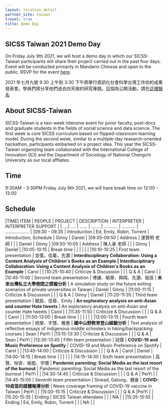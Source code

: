 ```yaml
---
layout: location_detail
partner_site: taiwan
travel: true
title: Demo Day
---
```


## SICSS Taiwan 2021 Demo Day
On Friday July 9th 2021, we will host a demo day in which our SICSS-Taiwan participants will share their project carried out in the past four days. 
Event will be conducted primarily in Mandarin Chinese and open to the public. 
RSVP for the event [here](https://princeton.zoom.us/meeting/register/tJModeuhrTkjGNRSBesjCJ27IgEKdVSiZurK). 

2021 年七月九號 9:30 上午到 3:30 下午將舉行資訊化社會科學台灣工作坊的成果發表會。學員們將分享他們過去四天做的研究專題。這個為公開活動，請在[這裡報名](https://princeton.zoom.us/meeting/register/tJModeuhrTkjGNRSBesjCJ27IgEKdVSiZurK)

## About SICSS-Taiwan 
SICSS-Taiwan is a two-week intensive event for junior faculty, post-docs and graduate students in the fields of social science and data science. 
The first week is core SICSS curriculum based on flipped-classroom learning model. During the second week, similar to a multiple-day research-oriented hackathon, participants embarked on a project idea. 
This year the SICSS-Taiwan organizing team collaborated with the International College of Innovation (ICI) and the Department of Sociology of National Chengchi University as our local affliates.

## Time 
9:30AM - 3:30PM Friday July 9th 2021, we will have break time on 12:00 - 13:00 

## Schedule 
|TIME| ITEM | PEOPLE | PROJECT | DESCRIPTION | INTERPRETER | INTERPRETER SUPPORT |
| ....| .... | ...... | ....... | ........... | ........... | ................... |
|09:30 - 09:35 | Introduction | Ed, Emily, Robin, Torrent | Introduction, Schedule | Ginny | Daniel | 
|09:35-09:50 | Address | 連賢明 老師 | | | Daniel | Ginny |
|09:50-10:05 | Address | 陳人豪 老師 | | | Ginny | Daniel |
|10:05-10:15 | Break time | | | | | |
|10:10-10:25 | First team presentation | 宜儒，佳蓁，先灝 | **Interdisciplinary Collaboration: Using a Content Analysis of Children's Books as an Example | Interdisciplinary Collaboration: Using a Content Analysis of Children's Books as an Example** | Carol | |
|10:25-10:40 | Criticize & Discussion | | | Q & A | Carol | |
|10:45-11:00 | Second team presentation | 博謙、毓章、舜翔、先灝、振辰 | **未來台灣私立大學倒閉之模擬分析** | A simulation study on the future exiting scenarios of private universities in Taiwan | Daniel | Ginny |
|11:00-11:15 | Criticize & Discussion | | | Q & A | Ginny | Daniel |
|11:20-11:35 | Third team presentation | 毓辰、佳蓉、Emily | **An exploratory analysis on anti-Asian and counter Hate tweets** | An exploratory analysis on anti-Asian and counter Hate tweets | Carol | |
|11:35-11:50 | Criticize & Discussion | | | Q & A | Carol | |
|11:50-13:00 | Break time | | | | | |
|13:00-13:15 | Fourth team presentation | 佩榮、宇慧、雅惠 | **國中山野教育登山經驗分析** | Text analysis of reflective essays of indigenous middle schoolers in hiking/backpacking courses | Sean | PeiYi |
|13:15-13:30 | Criticize & Discussion | | | Q & A | Sean | PeiYi |
|13:30-13:45 | Fifth team presentation | 冠儒 | **COVID-19 and Music Preference on Spotify** | COVID-19 and Music Preference on Spotify | Carol | |
|13:45-14:00 | Criticize & Discussion | | | Q & A | Carol | Daniel |
|14:00-14:15 | Break time | | | | | |
|14:15-14:30 | Sixth team presentation | 高賢、怡安、喻能、宇珊 | **Pandemic parenting: Social Media as the last resort of the burnout** | Pandemic parenting: Social Media as the last resort of the burnout | PeiYi | |
|14:30-14:45 | Criticize & Discussion | | | Q & A | PeiYi | |
|14:45-15:00 | Seventh team presentation | Sinead, Galong，健豪 | **COVID-19疫苗的媒體報導分析** | News coverage framing of COVID-19 vaccine in Taiwan | PeiYi | |
|15:00-15:15 | Criticize & Discussion | | | Q & A |PeiYi | |
|15:20-15:35 | Ending | SICSS Taiwan attendees | | | NA | |
|15:35-15:55 | Ending | Ed, Emily, Robin, Torrent | | | NA | |
